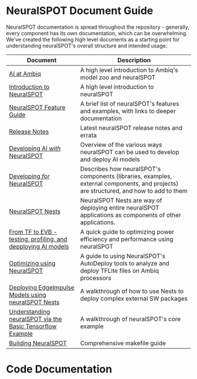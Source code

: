 # NeuralSPOT Document Guide

NeuralSPOT documentation is spread throughout the repository - generally, every component has its own documentation, which can be overwhelming. We've created the following high level documents as a starting point for understanding neuralSPOT's overall structure and intended usage.

| Document                                                     | Description                                                  |
| ------------------------------------------------------------ | ------------------------------------------------------------ |
| [AI at Ambiq](https://github.com/AmbiqAI/neuralSPOT/blob/main/docs/ai_at_ambiq.md) | A high level introduction to Ambiq's model zoo and neuralSPOT |
| [Introduction to NeuralSPOT](https://github.com/AmbiqAI/neuralSPOT/blob/main/docs/Introduction-to-neuralSPOT.md) | A high level introduction to neuralSPOT                      |
| [NeuralSPOT Feature Guide](https://github.com/AmbiqAI/neuralSPOT/blob/main/docs/features.md) | A brief list of neuralSPOT's features and examples, with links to deeper documentation |
| [Release Notes](https://github.com/AmbiqAI/neuralSPOT/blob/main/docs/release_notes.md) | Latest neuralSPOT release notes and errata                   |
| [Developing AI *with* NeuralSPOT](https://github.com/AmbiqAI/neuralSPOT/blob/main/docs/Developing_with_NeuralSPOT.md) | Overview of the various ways neuralSPOT can be used to develop and deploy AI models |
| [Developing *for* NeuralSPOT](https://github.com/AmbiqAI/neuralSPOT/blob/main/docs/developer_guide.md) | Describes how neuralSPOT's components (libraries, examples, external components, and projects) are structured, and how to add to them |
| [NeuralSPOT Nests](./docs/NeuralSPOT_Nests)                  | NeuralSPOT Nests are way of deploying entire neuralSPOT applications as components of other applications. |
| [From TF to EVB - testing, profiling, and depploying AI models](./From%20TF%20to%20EVB%20-%20testing,%20profiling,%20and%20deploying%20AI%20models.md) | A quick guide to optimizing power efficiency and performance using neuralSPOT |
| [Optimizing using NeuralSPOT](https://github.com/AmbiqAI/neuralSPOT/blob/main/docs/optimizing_using_neuralspot.md) | A guide to using NeuralSPOT's AutoDeploy tools to analyze and deploy TFLite files on Ambiq processors |
| [Deploying EdgeImpulse Models using neuralSPOT Nests](https://github.com/AmbiqAI/neuralSPOT/blob/main/docs/Deploying-EI-Models-using-neuralSPOT%20Nests.md) | A walkthrough of how to use Nests to deploy complex external SW packages |
| [Understanding neuralSPOT via the Basic Tensorflow Example](./Understanding-neuralSPOT-via-the-Basic-Tensorflow-Example.md) | A walkthrough of neuralSPOT's core example                   |
| [Building NeuralSPOT](makefile.md)                           | Comprehensive makefile guide                                 |


# Code Documentation

